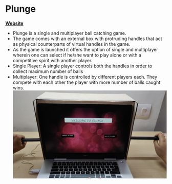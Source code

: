 # Plunge
**[Website](https://prashasti19075.wixsite.com/plunge)**
- Plunge is a single and multiplayer ball catching game.
- The game comes with an external box with protruding handles that act as physical counterparts of virtual handles in the game.
- As the game is launched it offers the option of single and multiplayer wherein one can select if he/she want to play alone or with a competitive spirit with another player.
- Single Player: A single player controls both the handles in order to collect maximum number of balls
- Multiplayer: One handle is controlled by different players each. They compete with each other the player with more number of balls caught wins.
[![Watch the video](https://github.com/prashasti19075/plunge/blob/master/innn.jpeg)](https://www.youtube.com/watch?v=0Nwz-dLULp4)
